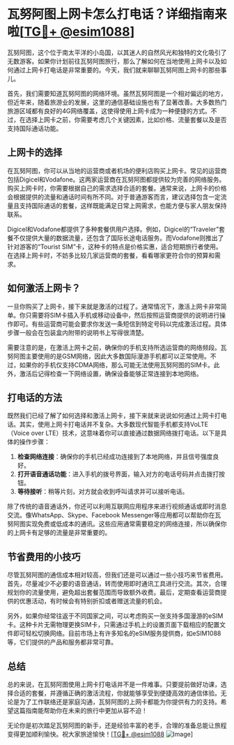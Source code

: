 # 瓦努阿图上网卡怎么打电话？详细指南来啦[[TG💪+ @esim1088](https://t.me/s/esim1088)]

瓦努阿图，这个位于南太平洋的小岛国，以其迷人的自然风光和独特的文化吸引了无数游客。如果你计划前往瓦努阿图旅行，那么了解如何在当地使用上网卡以及如何通过上网卡打电话是非常重要的。今天，我们就来聊聊瓦努阿图上网卡的那些事儿。

首先，我们需要知道瓦努阿图的网络环境。虽然瓦努阿图是一个相对偏远的地方，但近年来，随着旅游业的发展，这里的通信基础设施也有了显著改善。大多数热门旅游区域都有良好的4G网络覆盖，这使得使用上网卡成为一种便捷的方式。不过，在选择上网卡之前，你需要考虑几个关键因素，比如价格、流量套餐以及是否支持国际通话功能。

## 上网卡的选择

在瓦努阿图，你可以从当地的运营商或者机场的便利店购买上网卡。常见的运营商包括Digicel和Vodafone。这两家运营商在瓦努阿图都提供较为完善的网络服务。购买上网卡时，你需要根据自己的需求选择合适的套餐。通常来说，上网卡的价格会根据提供的流量和通话时间有所不同。对于普通游客而言，建议选择包含一定流量且支持国际通话的套餐，这样既能满足日常上网需求，也能方便与家人朋友保持联系。

Digicel和Vodafone都提供了多种套餐供用户选择。例如，Digicel的“Traveler”套餐不仅提供大量的数据流量，还包含了国际长途电话服务。而Vodafone则推出了针对游客的“Tourist SIM”卡，这种卡的特点是价格实惠，适合短期旅行者使用。在选择上网卡时，不妨多比较几家运营商的套餐，看看哪家更符合你的预算和需求。

## 如何激活上网卡？

一旦你购买了上网卡，接下来就是激活的过程了。通常情况下，激活上网卡非常简单。你只需要将SIM卡插入手机或移动设备中，然后按照运营商提供的说明进行操作即可。有些运营商可能会要求你发送一条短信到特定号码以完成激活过程。具体步骤一般会在包装盒内附带的说明书上写得很清楚。

需要注意的是，在激活上网卡之前，确保你的手机支持所选运营商的网络频段。瓦努阿图主要使用的是GSM网络，因此大多数国际漫游手机都可以正常使用。不过，如果你的手机仅支持CDMA网络，那么可能无法使用瓦努阿图的SIM卡。此外，激活后记得检查一下网络设置，确保设备能够正常连接到本地网络。

## 打电话的方法

既然我们已经了解了如何选择和激活上网卡，接下来就来说说如何通过上网卡打电话。其实，使用上网卡打电话并不复杂。大多数现代智能手机都支持VoLTE（Voice over LTE）技术，这意味着你可以直接通过数据网络拨打电话。以下是具体的操作步骤：

1. **检查网络连接**：确保你的手机已经成功连接到了本地网络，并且信号强度良好。
2. **打开语音通话功能**：进入手机的拨号界面，输入对方的电话号码并点击拨打按钮。
3. **等待接听**：稍等片刻，对方就会收到呼叫请求并可以接听电话。

除了传统的语音通话外，你还可以利用互联网应用程序来进行视频通话或即时消息交流。像WhatsApp、Skype、Facebook Messenger等应用都可以帮助你在瓦努阿图实现免费或低成本的通讯。这些应用通常需要稳定的网络连接，所以确保你的上网卡有足够的流量是非常重要的。

## 节省费用的小技巧

尽管瓦努阿图的通信成本相对较高，但我们还是可以通过一些小技巧来节省费用。首先，尽量减少不必要的语音通话，转而使用即时通讯工具进行交流。其次，合理规划你的流量使用，避免超出套餐范围而导致额外收费。最后，定期查看运营商提供的优惠活动，有时候会有特别折扣或者赠送流量的机会。

另外，如果你经常往返于不同国家之间，可以考虑购买一张支持多国漫游的eSIM卡。这种卡片无需物理更换SIM卡，只需通过手机上的设置页面下载相应的配置文件即可轻松切换网络。目前市场上有许多知名的eSIM服务提供商，如eSIM1088等，它们提供的产品和服务都非常可靠。

## 总结

总的来说，在瓦努阿图使用上网卡打电话并不是一件难事。只要提前做好功课，选择合适的套餐，并遵循正确的激活流程，你就能够享受到便捷高效的通信体验。无论是为了工作联络还是家庭沟通，瓦努阿图的上网卡都能为你提供有力的支持。希望这篇指南能帮助你在未来的旅行中更加从容不迫！

无论你是初次踏足瓦努阿图的新手，还是经验丰富的老手，合理的准备总能让旅程变得更加顺利愉快。祝大家旅途愉快！[[TG💪+ @esim1088](https://t.me/s/esim1088) ![Image](https://i.postimg.cc/4NQfJmqS/Snipaste-2025-05-13-00-14-12.png)]